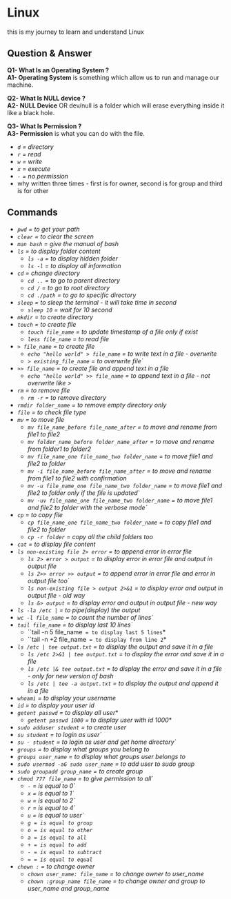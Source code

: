 # Linux

this is my journey to learn and understand Linux

## Question & Answer

**Q1- What Is an Operating System ?** <br />
**A1- Operating System** is something which allow us to run and manage our machine.

**Q2- What Is NULL device ?** <br />
**A2- NULL Device** OR dev/null is a folder which will erase everything inside it like a black hole.

**Q3- What Is Permission ?** <br />
**A3- Permission** is what you can do with the file.
- *`d` = directory*
- *`r` = read*
- *`w` = write*
- *`x` = execute*
- *`-` = no permission*
- why written three times - first is for owner, second is for group and third is for other


## Commands
- *`pwd` = to get your path*
- *`clear` = to clear the screen*
- *`man bash` = give the manual of bash*
- *`ls` = to display folder content*
    - *`ls -a` = to display hidden folder*
    - *`ls -l` = to display all information*
- *`cd` = change directory*
    - *`cd ..` = to go to parent directory*
    - *`cd /` = to go to root directory*
    - *`cd ./path` = to go to specific directory*
- *`sleep` = to sleep the terminal - it will take time in second*
    - *`sleep 10` = wait for 10 second*
- *`mkdir` = to create directory*
- *`touch` = to create file*
    - *`touch file_name` = to update timestamp of a file only if exist*
    - *`less file_name` = to read file*
- *`> file_name` = to create file*
    - *`echo "hello world" > file_name` = to write text in a file - overwrite*
    - *`> existing_file_name` = to overwrite file`*
- *`>> file_name` = to create file and append text in a file*
    - *`echo "hello world" >> file_name` = to append text in a file - not overwrite like >*
- *`rm` = to remove file*
    - *`rm -r` = to remove directory*
- *`rmdir folder_name` = to remove empty directory only*
- *`file` = to check file type*
- *`mv` = to move file*
    - *`mv file_name_before file_name_after` = to move and rename from file1 to file2*
    - *`mv folder_name_before folder_name_after` = to move and rename from folder1 to folder2*
    - *`mv file_name_one file_name_two folder_name` = to move file1 and file2 to folder*
    - *`mv -i file_name_before file_name_after` = to move and rename from file1 to file2 with confirmation*
    - *`mv -u file_name_one file_name_two folder_name` = to move file1 and file2 to folder only if the file is updated`*
    - *`mv -uv file_name_one file_name_two folder_name` = to move file1 and file2 to folder with the verbose mode`*
- *`cp` = to copy file*
    - *`cp file_name_one file_name_two folder_name` = to copy file1 and file2 to folder*
    - *`cp -r folder` = copy all the child folders too*
- *`cat` = to display file content*
- *`ls non-existing file 2> error` = to append error in error file*
    - *`ls 2> error > output` = to display error in error file and output in output file*
    - *`ls 2>> error >> output` = to append error in error file and error in output file too`*
    - *`ls non-existing file > output 2>&1` = to display error and output in output file - old way*
    - *`ls &> output` = to display error and output in output file - new way*
- *`ls -la /etc |` = to pipe(display) the output*
- *`wc -l file_name` = to count the number of lines`*
- *`tail file_name` = to display last 10 lines`*
    - ``tail -n 5 file_name` = to display last 5 lines`*
    - ``tail -n +2 file_name` = to display from line 2`*
- *`ls /etc | tee output.txt` = to display the output and save it in a file*
    - *`ls /etc 2>&1 | tee output.txt` = to display the error and save it in a file*
    - *`ls /etc |& tee output.txt` = to display the error and save it in a file - only for new version of bash*
    - *`ls /etc | tee -a output.txt` = to display the output and append it in a file*
- *`whoami` = to display your username*
- *`id` = to display your user id*
- *`getent passwd` = to display all user**
    - *`getent passwd 1000` = to display user with id 1000**
- *`sudo adduser student` = to create user*
- *`su student` = to login as user`*
- *`su - student` = to login as user and get home directory`*
- *`groups` = to display what groups you belong to*
- *`groups user_name` = to display what groups user belongs to*
- *`sudo usermod -aG sudo user_name` = to add user to sudo group*
- *`sudo groupadd group_name` = to create group*
- *`chmod 777 file_name` = to give permission to all`*
    - *`-` = is equal to 0`*
    - *`x` = is equal to 1`*
    - *`w` = is equal to 2`*
    - *`r` = is equal to 4`*
    - *`u` = is equal to user`*
    - *`g = is equal to group`*
    - *`o = is equal to other`*
    - *`a = is equal to all`*
    - *`+ = is equal to add`*
    - *`- = is equal to subtract`*
    - *`= = is equal to equal`*
- *`chown :` = to change owner*
    - *`chown user_name: file_name` = to change owner to user_name*
    - *`chown :group_name file_name` = to change owner and group to user_name and group_name*